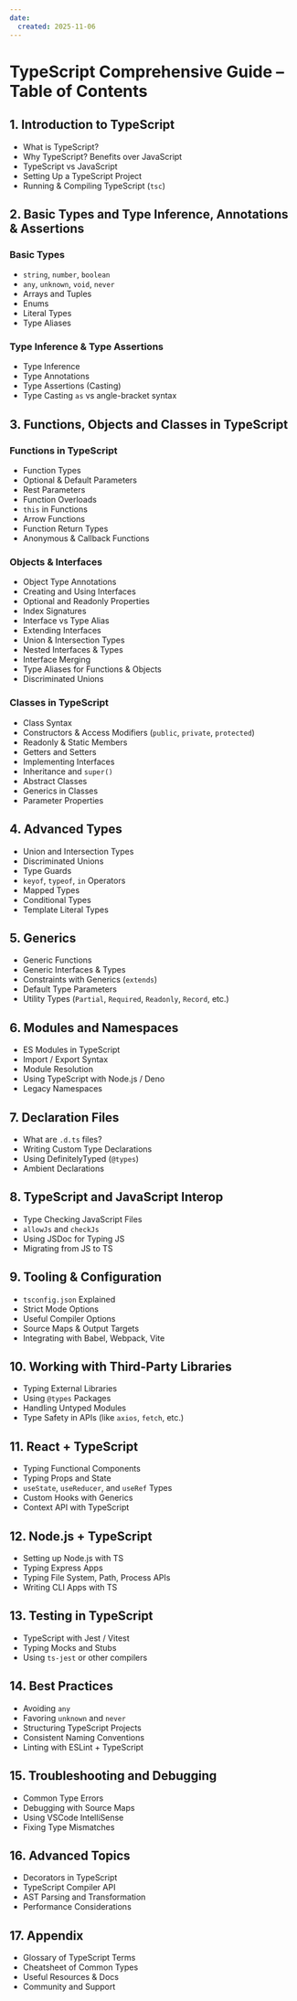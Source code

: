 ```yaml
---
date: 
  created: 2025-11-06
---
```


# TypeScript Comprehensive Guide – Table of Contents

## 1. Introduction to TypeScript

- What is TypeScript?
- Why TypeScript? Benefits over JavaScript
- TypeScript vs JavaScript
- Setting Up a TypeScript Project
- Running & Compiling TypeScript (`tsc`)

## 2. Basic Types and Type Inference, Annotations & Assertions

### Basic Types

- `string`, `number`, `boolean`
- `any`, `unknown`, `void`, `never`
- Arrays and Tuples
- Enums
- Literal Types
- Type Aliases

### Type Inference & Type Assertions

- Type Inference
- Type Annotations
- Type Assertions (Casting)
- Type Casting `as` vs angle-bracket syntax

## 3. Functions, Objects and Classes in TypeScript

### Functions in TypeScript

- Function Types
- Optional & Default Parameters
- Rest Parameters
- Function Overloads
- `this` in Functions
- Arrow Functions
- Function Return Types
- Anonymous & Callback Functions

### Objects & Interfaces

- Object Type Annotations
- Creating and Using Interfaces
- Optional and Readonly Properties
- Index Signatures
- Interface vs Type Alias
- Extending Interfaces
- Union & Intersection Types
- Nested Interfaces & Types
- Interface Merging
- Type Aliases for Functions & Objects
- Discriminated Unions

### Classes in TypeScript

- Class Syntax
- Constructors & Access Modifiers (`public`, `private`, `protected`)
- Readonly & Static Members
- Getters and Setters
- Implementing Interfaces
- Inheritance and `super()`
- Abstract Classes
- Generics in Classes
- Parameter Properties

## 4. Advanced Types

- Union and Intersection Types
- Discriminated Unions
- Type Guards
- `keyof`, `typeof`, `in` Operators
- Mapped Types
- Conditional Types
- Template Literal Types

## 5. Generics

- Generic Functions
- Generic Interfaces & Types
- Constraints with Generics (`extends`)
- Default Type Parameters
- Utility Types (`Partial`, `Required`, `Readonly`, `Record`, etc.)

## 6. Modules and Namespaces

- ES Modules in TypeScript
- Import / Export Syntax
- Module Resolution
- Using TypeScript with Node.js / Deno
- Legacy Namespaces

## 7. Declaration Files

- What are `.d.ts` files?
- Writing Custom Type Declarations
- Using DefinitelyTyped (`@types`)
- Ambient Declarations

## 8. TypeScript and JavaScript Interop

- Type Checking JavaScript Files
- `allowJs` and `checkJs`
- Using JSDoc for Typing JS
- Migrating from JS to TS

## 9. Tooling & Configuration

- `tsconfig.json` Explained
- Strict Mode Options
- Useful Compiler Options
- Source Maps & Output Targets
- Integrating with Babel, Webpack, Vite

## 10. Working with Third-Party Libraries

- Typing External Libraries
- Using `@types` Packages
- Handling Untyped Modules
- Type Safety in APIs (like `axios`, `fetch`, etc.)

## 11. React + TypeScript

- Typing Functional Components
- Typing Props and State
- `useState`, `useReducer`, and `useRef` Types
- Custom Hooks with Generics
- Context API with TypeScript

## 12. Node.js + TypeScript

- Setting up Node.js with TS
- Typing Express Apps
- Typing File System, Path, Process APIs
- Writing CLI Apps with TS

## 13. Testing in TypeScript

- TypeScript with Jest / Vitest
- Typing Mocks and Stubs
- Using `ts-jest` or other compilers

## 14. Best Practices

- Avoiding `any`
- Favoring `unknown` and `never`
- Structuring TypeScript Projects
- Consistent Naming Conventions
- Linting with ESLint + TypeScript

## 15. Troubleshooting and Debugging

- Common Type Errors
- Debugging with Source Maps
- Using VSCode IntelliSense
- Fixing Type Mismatches

## 16. Advanced Topics

- Decorators in TypeScript
- TypeScript Compiler API
- AST Parsing and Transformation
- Performance Considerations

## 17. Appendix

- Glossary of TypeScript Terms
- Cheatsheet of Common Types
- Useful Resources & Docs
- Community and Support
